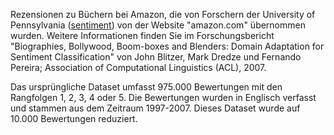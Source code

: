 ﻿Rezensionen zu Büchern bei Amazon, die von Forschern der University of Pennsylvania (<a href="http://www.cs.jhu.edu/~mdredze/datasets/sentiment/">sentiment</a>) von der Website "amazon.com" übernommen wurden. Weitere Informationen finden Sie im Forschungsbericht "Biographies, Bollywood, Boom-boxes and Blenders: Domain Adaptation for Sentiment Classification" von John Blitzer, Mark Dredze und Fernando Pereira; Association of Computational Linguistics (ACL), 2007.<p> </p>Das ursprüngliche Dataset umfasst 975.000 Bewertungen mit den Rangfolgen 1, 2, 3, 4 oder 5. Die Bewertungen wurden in Englisch verfasst und stammen aus dem Zeitraum 1997-2007. Dieses Dataset wurde auf 10.000 Bewertungen reduziert.
<!--HONumber=42-->
